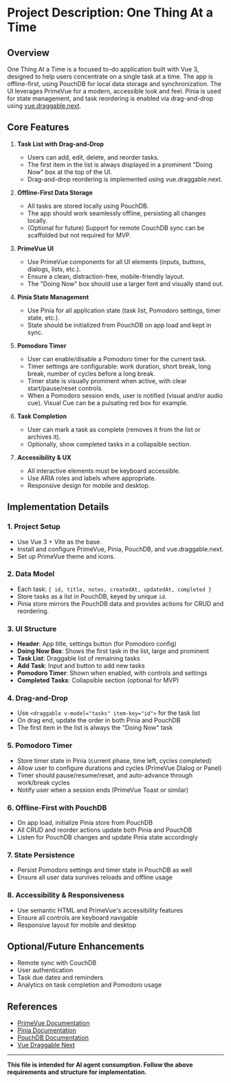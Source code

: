 # Project Description: One Thing At a Time

## Overview

One Thing At a Time is a focused to-do application built with Vue 3, designed to help users concentrate on a single task at a time. The app is offline-first, using PouchDB for local data storage and synchronization. The UI leverages PrimeVue for a modern, accessible look and feel. Pinia is used for state management, and task reordering is enabled via drag-and-drop using [vue.draggable.next](https://github.com/SortableJS/vue.draggable.next).

## Core Features

1. **Task List with Drag-and-Drop**
    - Users can add, edit, delete, and reorder tasks.
    - The first item in the list is always displayed in a prominent "Doing Now" box at the top of the UI.
    - Drag-and-drop reordering is implemented using vue.draggable.next.

2. **Offline-First Data Storage**
    - All tasks are stored locally using PouchDB.
    - The app should work seamlessly offline, persisting all changes locally.
    - (Optional for future) Support for remote CouchDB sync can be scaffolded but not required for MVP.

3. **PrimeVue UI**
    - Use PrimeVue components for all UI elements (inputs, buttons, dialogs, lists, etc.).
    - Ensure a clean, distraction-free, mobile-friendly layout.
    - The "Doing Now" box should use a larger font and visually stand out.

4. **Pinia State Management**
    - Use Pinia for all application state (task list, Pomodoro settings, timer state, etc.).
    - State should be initialized from PouchDB on app load and kept in sync.

5. **Pomodoro Timer**
    - User can enable/disable a Pomodoro timer for the current task.
    - Timer settings are configurable: work duration, short break, long break, number of cycles before a long break.
    - Timer state is visually prominent when active, with clear start/pause/reset controls.
    - When a Pomodoro session ends, user is notified (visual and/or audio cue). Visual Cue can be a pulsating red box for example. 

6. **Task Completion**
    - User can mark a task as complete (removes it from the list or archives it).
    - Optionally, show completed tasks in a collapsible section.

7. **Accessibility & UX**
    - All interactive elements must be keyboard accessible.
    - Use ARIA roles and labels where appropriate.
    - Responsive design for mobile and desktop.

## Implementation Details

### 1. Project Setup
- Use Vue 3 + Vite as the base.
- Install and configure PrimeVue, Pinia, PouchDB, and vue.draggable.next.
- Set up PrimeVue theme and icons.

### 2. Data Model
- Each task: `{ id, title, notes, createdAt, updatedAt, completed }`
- Store tasks as a list in PouchDB, keyed by unique `id`.
- Pinia store mirrors the PouchDB data and provides actions for CRUD and reordering.

### 3. UI Structure
- **Header**: App title, settings button (for Pomodoro config)
- **Doing Now Box**: Shows the first task in the list, large and prominent
- **Task List**: Draggable list of remaining tasks
- **Add Task**: Input and button to add new tasks
- **Pomodoro Timer**: Shown when enabled, with controls and settings
- **Completed Tasks**: Collapsible section (optional for MVP)

### 4. Drag-and-Drop
- Use `<draggable v-model="tasks" item-key="id">` for the task list
- On drag end, update the order in both Pinia and PouchDB
- The first item in the list is always the "Doing Now" task

### 5. Pomodoro Timer
- Store timer state in Pinia (current phase, time left, cycles completed)
- Allow user to configure durations and cycles (PrimeVue Dialog or Panel)
- Timer should pause/resume/reset, and auto-advance through work/break cycles
- Notify user when a session ends (PrimeVue Toast or similar)

### 6. Offline-First with PouchDB
- On app load, initialize Pinia store from PouchDB
- All CRUD and reorder actions update both Pinia and PouchDB
- Listen for PouchDB changes and update Pinia state accordingly

### 7. State Persistence
- Persist Pomodoro settings and timer state in PouchDB as well
- Ensure all user data survives reloads and offline usage

### 8. Accessibility & Responsiveness
- Use semantic HTML and PrimeVue's accessibility features
- Ensure all controls are keyboard navigable
- Responsive layout for mobile and desktop

## Optional/Future Enhancements
- Remote sync with CouchDB
- User authentication
- Task due dates and reminders
- Analytics on task completion and Pomodoro usage

## References
- [PrimeVue Documentation](https://www.primevue.org/)
- [Pinia Documentation](https://pinia.vuejs.org/)
- [PouchDB Documentation](https://pouchdb.com/)
- [Vue Draggable Next](https://github.com/SortableJS/vue.draggable.next)

---

**This file is intended for AI agent consumption. Follow the above requirements and structure for implementation.** 